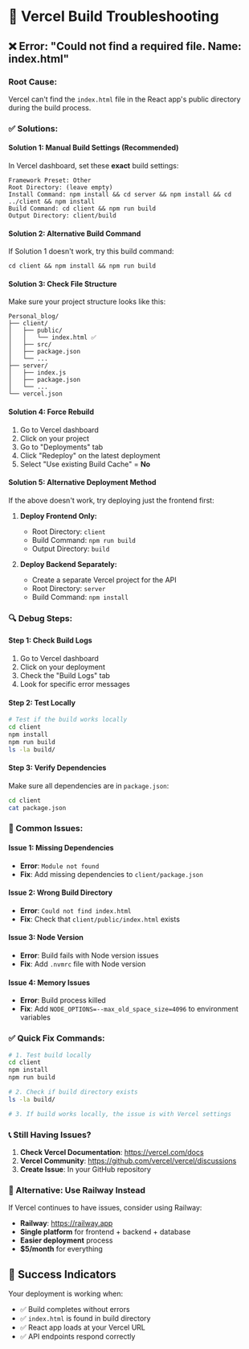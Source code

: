 # 🔧 Vercel Build Troubleshooting

## ❌ Error: "Could not find a required file. Name: index.html"

### **Root Cause:**
Vercel can't find the `index.html` file in the React app's public directory during the build process.

### **✅ Solutions:**

#### **Solution 1: Manual Build Settings (Recommended)**

In Vercel dashboard, set these **exact** build settings:

```
Framework Preset: Other
Root Directory: (leave empty)
Install Command: npm install && cd server && npm install && cd ../client && npm install
Build Command: cd client && npm run build
Output Directory: client/build
```

#### **Solution 2: Alternative Build Command**

If Solution 1 doesn't work, try this build command:
```
cd client && npm install && npm run build
```

#### **Solution 3: Check File Structure**

Make sure your project structure looks like this:
```
Personal_blog/
├── client/
│   ├── public/
│   │   └── index.html ✅
│   ├── src/
│   ├── package.json
│   └── ...
├── server/
│   ├── index.js
│   ├── package.json
│   └── ...
└── vercel.json
```

#### **Solution 4: Force Rebuild**

1. Go to Vercel dashboard
2. Click on your project
3. Go to "Deployments" tab
4. Click "Redeploy" on the latest deployment
5. Select "Use existing Build Cache" = **No**

#### **Solution 5: Alternative Deployment Method**

If the above doesn't work, try deploying just the frontend first:

1. **Deploy Frontend Only:**
   - Root Directory: `client`
   - Build Command: `npm run build`
   - Output Directory: `build`

2. **Deploy Backend Separately:**
   - Create a separate Vercel project for the API
   - Root Directory: `server`
   - Build Command: `npm install`

### **🔍 Debug Steps:**

#### **Step 1: Check Build Logs**
1. Go to Vercel dashboard
2. Click on your deployment
3. Check the "Build Logs" tab
4. Look for specific error messages

#### **Step 2: Test Locally**
```bash
# Test if the build works locally
cd client
npm install
npm run build
ls -la build/
```

#### **Step 3: Verify Dependencies**
Make sure all dependencies are in `package.json`:
```bash
cd client
cat package.json
```

### **🚨 Common Issues:**

#### **Issue 1: Missing Dependencies**
- **Error**: `Module not found`
- **Fix**: Add missing dependencies to `client/package.json`

#### **Issue 2: Wrong Build Directory**
- **Error**: `Could not find index.html`
- **Fix**: Check that `client/public/index.html` exists

#### **Issue 3: Node Version**
- **Error**: Build fails with Node version issues
- **Fix**: Add `.nvmrc` file with Node version

#### **Issue 4: Memory Issues**
- **Error**: Build process killed
- **Fix**: Add `NODE_OPTIONS=--max_old_space_size=4096` to environment variables

### **✅ Quick Fix Commands:**

```bash
# 1. Test build locally
cd client
npm install
npm run build

# 2. Check if build directory exists
ls -la build/

# 3. If build works locally, the issue is with Vercel settings
```

### **📞 Still Having Issues?**

1. **Check Vercel Documentation**: https://vercel.com/docs
2. **Vercel Community**: https://github.com/vercel/vercel/discussions
3. **Create Issue**: In your GitHub repository

### **🎯 Alternative: Use Railway Instead**

If Vercel continues to have issues, consider using Railway:
- **Railway**: https://railway.app
- **Single platform** for frontend + backend + database
- **Easier deployment** process
- **$5/month** for everything

## 🚀 Success Indicators

Your deployment is working when:
- ✅ Build completes without errors
- ✅ `index.html` is found in build directory
- ✅ React app loads at your Vercel URL
- ✅ API endpoints respond correctly
